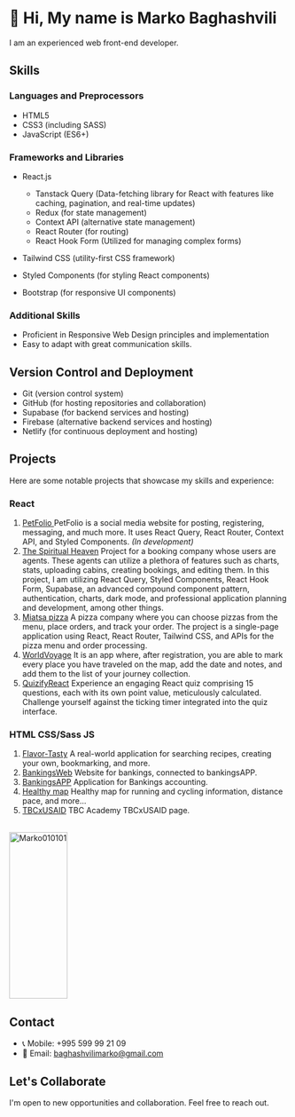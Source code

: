 
<h1>👋 Hi, My name is Marko Baghashvili</h1>

<p>I am an experienced web front-end developer.</p>

## Skills

### Languages and Preprocessors
- HTML5
- CSS3 (including SASS)
- JavaScript (ES6+)

### Frameworks and Libraries
- React.js
  - Tanstack Query (Data-fetching library for React with features like caching, pagination, and real-time updates)
  - Redux (for state management)
  - Context API (alternative state management)
  - React Router (for routing)
  - React Hook Form (Utilized for managing complex forms)

- Tailwind CSS (utility-first CSS framework)
- Styled Components (for styling React components)
- Bootstrap (for responsive UI components)

### Additional Skills
- Proficient in Responsive Web Design principles and implementation
- Easy to adapt with great communication skills.

## Version Control and Deployment
- Git (version control system)
- GitHub (for hosting repositories and collaboration)
- Supabase (for backend services and hosting)
- Firebase (alternative backend services and hosting)
- Netlify (for continuous deployment and hosting)


## Projects
Here are some notable projects that showcase my skills and experience:

### React 
1. <a href="https://petfolio.netlify.app/"> PetFolio </a> PetFolio is a social media website for posting, registering, messaging, and much more. It uses React Query, React Router, Context API, and Styled Components. <i> (In development) </i>
2. <a href="https://spiritual-heaven.netlify.app">The Spiritual Heaven</a> Project for a booking company whose users are agents. These agents can utilize a plethora of features such as charts, stats, uploading cabins, creating bookings, and editing them. In this project, I am utilizing React Query, Styled Components, React Hook Form, Supabase, an advanced compound component pattern, authentication, charts, dark mode, and professional application planning and development, among other things.
3. <a href="https://miatsa-pizza.netlify.app/">Miatsa pizza</a> A pizza company where you can choose pizzas from the menu, place orders, and track your order. The project is a single-page application using React, React Router, Tailwind CSS, and APIs for the pizza menu and order processing.
4. <a href="https://worldvoyage.netlify.app/">WorldVoyage</a> It is an app where, after registration, you are able to mark every place you have traveled on the map, add the date and notes, and add them to the list of your journey collection.
5. <a href="https://quizifyreact.netlify.app/">QuizifyReact</a> Experience an engaging React quiz comprising 15 questions, each with its own point value, meticulously calculated. Challenge yourself against the ticking timer integrated into the quiz interface.

### HTML CSS/Sass JS 
1. <a href="https://flavor-tasty.netlify.app/">Flavor-Tasty</a> A real-world application for searching recipes, creating your own, bookmarking, and more.
2. <a href="https://bankingsweb.netlify.app/">BankingsWeb</a> Website for bankings, connected to bankingsAPP.
3. <a href="https://bankingsapp.netlify.app/">BankingsAPP</a> Application for Bankings accounting.
4. <a href="https://healthymap.netlify.app/">Healthy map</a> Healthy map for running and cycling information, distance pace, and more... 
5. <a href="https://tbcxusaid.netlify.app/">TBCxUSAID</a> TBC Academy TBCxUSAID page.


<br/>
<div style="display: flex; justify-content: flex-start;">
  <a target="_blank" rel="noopener noreferrer nofollow" href="https://github-readme-stats.vercel.app/api/top-langs?username=Marko010101&amp;show_icons=true&amp;theme=dark&amp;locale=en&amp;layout=compact">
    <img width="100%" height="300px" src="https://github-readme-stats.vercel.app/api/top-langs?username=Marko010101&amp;show_icons=true&amp;theme=dark&amp;locale=en&amp;layout=compact" alt="Marko010101" style="max-width: 100%;">
  </a>
</div>



## Contact

- 📞 Mobile: +995 599 99 21 09
- 📧 Email: baghashvilimarko@gmail.com

## Let's Collaborate

I'm open to new opportunities and collaboration. Feel free to reach out.


